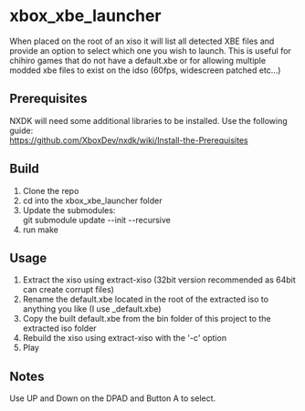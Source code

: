 # xbox_xbe_launcher
When placed on the root of an xiso it will list all detected XBE files and provide an option to select which one you wish to launch. This is useful for chihiro games that do not have a default.xbe or for allowing multiple modded xbe files to exist on the idso (60fps, widescreen patched etc...)

## Prerequisites
NXDK will need some additional libraries to be installed. Use the following guide:  
    https://github.com/XboxDev/nxdk/wiki/Install-the-Prerequisites

## Build
1. Clone the repo
2. cd into the xbox_xbe_launcher folder
3. Update the submodules:  
        git submodule update --init --recursive
4. run make

## Usage
1. Extract the xiso using extract-xiso (32bit version recommended as 64bit can create corrupt files)
2. Rename the default.xbe located in the root of the extracted iso to anything you like (I use _default.xbe)
3. Copy the built default.xbe from the bin folder of this project to the extracted iso folder
4. Rebuild the xiso using extract-xiso with the '-c' option
5. Play


## Notes
Use UP and Down on the DPAD and Button A to select.

